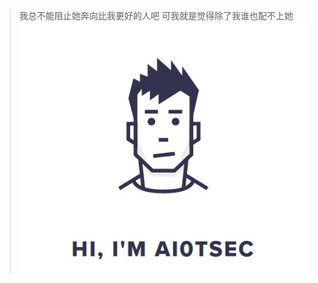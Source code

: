 >我总不能阻止她奔向比我更好的人吧
可我就是觉得除了我谁也配不上她
![image](https://github.com/AI0TSec/blog/blob/master/images/AboutMe.jpg)
